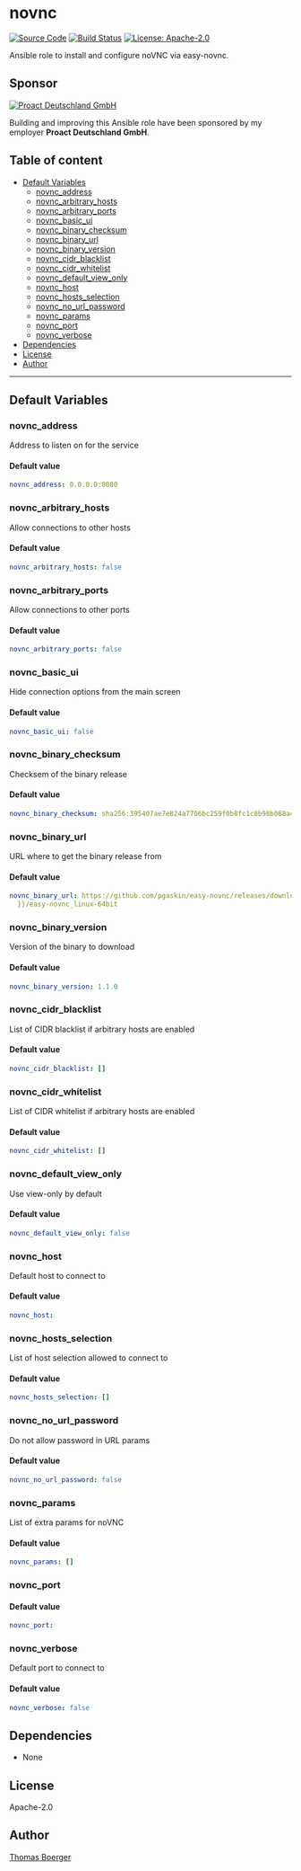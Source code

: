 # novnc

[![Source Code](https://img.shields.io/badge/github-source%20code-blue?logo=github&logoColor=white)](https://github.com/rolehippie/novnc) [![Build Status](https://img.shields.io/drone/build/rolehippie/novnc/master?logo=drone)](https://cloud.drone.io/rolehippie/novnc) [![License: Apache-2.0](https://img.shields.io/github/license/rolehippie/novnc)](https://github.com/rolehippie/novnc/blob/master/LICENSE) 

Ansible role to install and configure noVNC via easy-novnc. 

## Sponsor 

[![Proact Deutschland GmbH](https://proact.eu/wp-content/uploads/2020/03/proact-logo.png)](https://proact.eu) 

Building and improving this Ansible role have been sponsored by my employer **Proact Deutschland GmbH**.

## Table of content

* [Default Variables](#default-variables)
  * [novnc_address](#novnc_address)
  * [novnc_arbitrary_hosts](#novnc_arbitrary_hosts)
  * [novnc_arbitrary_ports](#novnc_arbitrary_ports)
  * [novnc_basic_ui](#novnc_basic_ui)
  * [novnc_binary_checksum](#novnc_binary_checksum)
  * [novnc_binary_url](#novnc_binary_url)
  * [novnc_binary_version](#novnc_binary_version)
  * [novnc_cidr_blacklist](#novnc_cidr_blacklist)
  * [novnc_cidr_whitelist](#novnc_cidr_whitelist)
  * [novnc_default_view_only](#novnc_default_view_only)
  * [novnc_host](#novnc_host)
  * [novnc_hosts_selection](#novnc_hosts_selection)
  * [novnc_no_url_password](#novnc_no_url_password)
  * [novnc_params](#novnc_params)
  * [novnc_port](#novnc_port)
  * [novnc_verbose](#novnc_verbose)
* [Dependencies](#dependencies)
* [License](#license)
* [Author](#author)

---

## Default Variables

### novnc_address

Address to listen on for the service

#### Default value

```YAML
novnc_address: 0.0.0.0:8080
```

### novnc_arbitrary_hosts

Allow connections to other hosts

#### Default value

```YAML
novnc_arbitrary_hosts: false
```

### novnc_arbitrary_ports

Allow connections to other ports

#### Default value

```YAML
novnc_arbitrary_ports: false
```

### novnc_basic_ui

Hide connection options from the main screen

#### Default value

```YAML
novnc_basic_ui: false
```

### novnc_binary_checksum

Checksem of the binary release

#### Default value

```YAML
novnc_binary_checksum: sha256:395407ae7e824a7706bc259f0b8fc1c8b98b068a4bb76a3139b02c8a331be5b3
```

### novnc_binary_url

URL where to get the binary release from

#### Default value

```YAML
novnc_binary_url: https://github.com/pgaskin/easy-novnc/releases/download/v{{ novnc_binary_version
  }}/easy-novnc_linux-64bit
```

### novnc_binary_version

Version of the binary to download

#### Default value

```YAML
novnc_binary_version: 1.1.0
```

### novnc_cidr_blacklist

List of CIDR blacklist if arbitrary hosts are enabled

#### Default value

```YAML
novnc_cidr_blacklist: []
```

### novnc_cidr_whitelist

List of CIDR whitelist if arbitrary hosts are enabled

#### Default value

```YAML
novnc_cidr_whitelist: []
```

### novnc_default_view_only

Use view-only by default

#### Default value

```YAML
novnc_default_view_only: false
```

### novnc_host

Default host to connect to

#### Default value

```YAML
novnc_host:
```

### novnc_hosts_selection

List of host selection allowed to connect to

#### Default value

```YAML
novnc_hosts_selection: []
```

### novnc_no_url_password

Do not allow password in URL params

#### Default value

```YAML
novnc_no_url_password: false
```

### novnc_params

List of extra params for noVNC

#### Default value

```YAML
novnc_params: []
```

### novnc_port

#### Default value

```YAML
novnc_port:
```

### novnc_verbose

Default port to connect to

#### Default value

```YAML
novnc_verbose: false
```

## Dependencies

* None

## License

Apache-2.0

## Author

[Thomas Boerger](https://github.com/tboerger)
